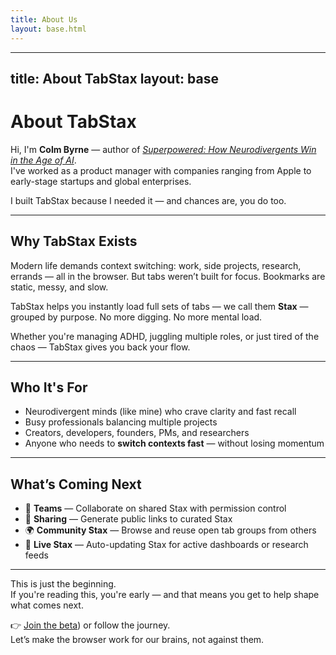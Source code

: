 ```yaml
---
title: About Us
layout: base.html
---
```

---
title: About TabStax
layout: base
---

# About TabStax

Hi, I'm **Colm Byrne** — author of [*Superpowered: How Neurodivergents Win in the Age of AI*](https://mybook.to/superpowered).  
I've worked as a product manager with companies ranging from Apple to early-stage startups and global enterprises.

I built TabStax because I needed it — and chances are, you do too.

---

## Why TabStax Exists

Modern life demands context switching: work, side projects, research, errands — all in the browser. But tabs weren’t built for focus. Bookmarks are static, messy, and slow.

TabStax helps you instantly load full sets of tabs — we call them **Stax** — grouped by purpose. No more digging. No more mental load.

Whether you're managing ADHD, juggling multiple roles, or just tired of the chaos — TabStax gives you back your flow.

---

## Who It's For

- Neurodivergent minds (like mine) who crave clarity and fast recall  
- Busy professionals balancing multiple projects  
- Creators, developers, founders, PMs, and researchers  
- Anyone who needs to **switch contexts fast** — without losing momentum

---

## What’s Coming Next

- 👥 **Teams** — Collaborate on shared Stax with permission control  
- 🔗 **Sharing** — Generate public links to curated Stax  
- 🌍 **Community Stax** — Browse and reuse open tab groups from others  
- 🔴 **Live Stax** — Auto-updating Stax for active dashboards or research feeds  

---

This is just the beginning.  
If you're reading this, you're early — and that means you get to help shape what comes next.

👉 [Join the beta](https://tally.so/r/m6PlrB)) or follow the journey.  
Let’s make the browser work for our brains, not against them.
